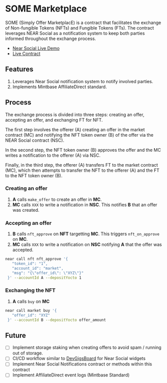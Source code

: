 SOME Marketplace
==================

SOME (Simply Offer MarketplacE) is a contract that facilitates the exchange of Non-fungible Tokens (NFTs) and Fungible Tokens (FTs). The contract leverages NEAR Social as a notification system to keep both parties informed throughout the exchange process.

- [Near Social Live Demo](https://test.near.social/#/luisf.testnet/widget/some-market)
- [Live Contract](https://testnet.nearblocks.io/address/dev-1676391043857-14814706623603)

## Features

1. Leverages Near Social notification system to notify involved parties.
2. Implements Mintbase AffiliateDirect standard. 

## Process

The exchange process is divided into three steps: creating an offer, accepting an offer, and exchanging FT for NFT. 

The first step involves the offerer (A) creating an offer in the market contract (MC) and notifying the NFT token owner (B) of the offer via the NEAR Social contract (NSC). 

In the second step, the NFT token owner (B) approves the offer and the MC writes a notification to the offerer (A) via NSC. 

Finally, in the third step, the offerer (A) transfers FT to the market contract (MC), which then attempts to transfer the NFT to the offerer (A) and the FT to the NFT token owner (B).

### Creating an offer

1. **A** calls `make_offer` to create an offer in **MC**.
2. **MC** calls `XXX` to write a notification in **NSC**. This notifies **B** that an offer was created.

### Accepting an offer

1. **B** calls `nft_approve` on **NFT** targetting **MC**. This triggers `nft_on_approve` on **MC**.
2. **MC** calls `XXX` to write a notification on **NSC** notifying **A** that the offer was accepted.

```sh
near call nft nft_approve '{
   "token_id": "1",
   "account_id": "market",
   "msg": "{\"offer_id\": \"XYZ\"}"
 }' --accountId A --depositYocto 1
```

### Exchanging the NFT

1. **A** calls `buy` on **MC**

```sh
near call market buy '{
   "offer_id": "XYZ" 
 }' --accountId B --depositYocto offer_amount
```

## Future

- [ ] Implement storage staking when creating offers to avoid spam / running out of storage.
- [ ] CI/CD workflow similar to [DevGigsBoard](https://github.com/near/devgigsboard-widgets/blob/main/.github/workflows/release.yml) for Near Social widgets
- [ ] Implement Near Social Notifications contract or methods within this contract
- [ ] Implement AffiliateDirect event logs (Mintbase Standard)

